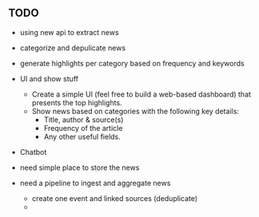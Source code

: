 

##  TODO


- using new api to extract news 
- categorize and depulicate news
- generate highlights per category based on frequency and keywords
- UI and show stuff    
    - Create a simple UI (feel free to build a web-based dashboard) that presents the top highlights.
    - Show news based on categories with the following key details: 
        - Title, author & source(s)
        - Frequency of the article
        - Any other useful fields.
- Chatbot






- need simple place to store the news
- need a pipeline to ingest and aggregate news
  - create one event and linked sources (deduplicate)
  - 